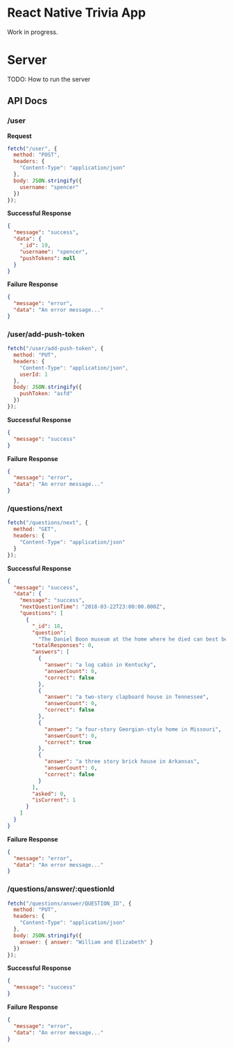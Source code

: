 # React Native Trivia App

Work in progress.

# Server

TODO: How to run the server

## API Docs

### /user

**Request**

```javascript
fetch("/user", {
  method: "POST",
  headers: {
    "Content-Type": "application/json"
  },
  body: JSON.stringify({
    username: "spencer"
  })
});
```

**Successful Response**

```json
{
  "message": "success",
  "data": {
    "_id": 19,
    "username": "spencer",
    "pushTokens": null
  }
}
```

**Failure Response**

```json
{
  "message": "error",
  "data": "An error message..."
}
```

### /user/add-push-token

```javascript
fetch("/user/add-push-token", {
  method: "PUT",
  headers: {
    "Content-Type": "application/json",
    userId: 1
  },
  body: JSON.stringify({
    pushToken: "asfd"
  })
});
```

**Successful Response**

```json
{
  "message": "success"
}
```

**Failure Response**

```json
{
  "message": "error",
  "data": "An error message..."
}
```

### /questions/next

```javascript
fetch("/questions/next", {
  method: "GET",
  headers: {
    "Content-Type": "application/json"
  }
});
```

**Successful Response**

```json
{
  "message": "success",
  "data": {
    "message": "success",
    "nextQuestionTime": "2018-03-22T23:00:00.000Z",
    "questions": [
      {
        "_id": 18,
        "question":
          "The Daniel Boon museum at the home where he died can best be described how?",
        "totalResponses": 0,
        "answers": [
          {
            "answer": "a log cabin in Kentucky",
            "answerCount": 0,
            "correct": false
          },
          {
            "answer": "a two-story clapboard house in Tennessee",
            "answerCount": 0,
            "correct": false
          },
          {
            "answer": "a four-story Georgian-style home in Missouri",
            "answerCount": 0,
            "correct": true
          },
          {
            "answer": "a three story brick house in Arkansas",
            "answerCount": 0,
            "correct": false
          }
        ],
        "asked": 0,
        "isCurrent": 1
      }
    ]
  }
}
```

**Failure Response**

```json
{
  "message": "error",
  "data": "An error message..."
}
```

### /questions/answer/:questionId

```javascript
fetch("/questions/answer/QUESTION_ID", {
  method: "PUT",
  headers: {
    "Content-Type": "application/json"
  },
  body: JSON.stringify({
    answer: { answer: "William and Elizabeth" }
  })
});
```

**Successful Response**

```json
{
  "message": "success"
}
```

**Failure Response**

```json
{
  "message": "error",
  "data": "An error message..."
}
```
